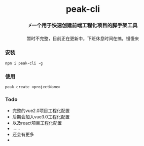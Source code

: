 <h1 align="center">peak-cli</h1>

<h3 align="center">⚡一个用于快速创建前端工程化项目的脚手架工具</h3>

<p align="center">暂时不完整，目前正在更新中，下班休息时间在搞，慢慢来</p>

### 安装
```
npm i peak-cli -g
```
### 使用
```
peak create <projectName>
```

### Todo
- 完整的vue2.0项目工程化配置
- 后期会加入vue3.0工程化配置
- 以及react项目工程化配置
- ......
- 还会有更多
- 